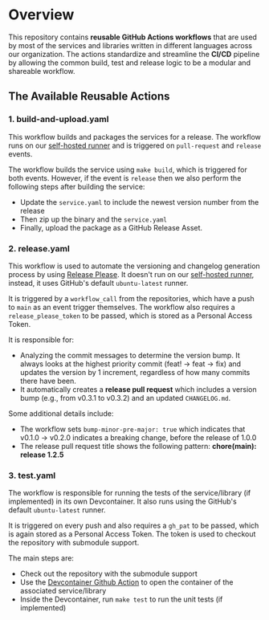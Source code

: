 # Overview

This repository contains **reusable GitHub Actions workflows** that are used by most of the services and libraries written in different languages across our organization. The actions standardize and streamline the **CI/CD** pipeline by allowing the common build, test and release logic to be a modular and shareable workflow.

## The Available Reusable Actions

### 1. build-and-upload.yaml

This workflow builds and packages the services for a release. The workflow runs on our [self-hosted runner](03-debixbuilder.md) and is triggered on `pull-request` and `release` events.

The workflow builds the service using `make build`, which is triggered for both events. However, if the event is `release` then we also perform the following steps after building the service:

- Update the `service.yaml` to include the newest version number from the release
- Then zip up the binary and the `service.yaml`
- Finally, upload the package as a GitHub Release Asset.

### 2. release.yaml

This workflow is used to automate the versioning and changelog generation process by using [Release Please](https://github.com/googleapis/release-please). It doesn't run on our [self-hosted runner](03-debixbuilder.md), instead, it uses GitHub's default `ubuntu-latest` runner.

It is triggered by a `workflow_call` from the repositories, which have a push to `main` as an event trigger themselves. The workflow also requires a `release_please_token` to be passed, which is stored as a Personal Access Token.

It is responsible for:

- Analyzing the commit messages to determine the version bump. It always looks at the highest priority commit (feat! → feat → fix) and updates the version by 1 increment, regardless of how many commits there have been.
- It automatically creates a **release pull request** which includes a version bump (e.g., from v0.3.1 to v0.3.2) and an updated `CHANGELOG.md`.

Some additional details include:

- The workflow sets `bump-minor-pre-major: true` which indicates that v0.1.0 → v0.2.0 indicates a breaking change, before the release of 1.0.0
- The release pull request title shows the following pattern: **chore(main): release 1.2.5**

### 3. test.yaml

The workflow is responsible for running the tests of the service/library (if implemented) in its own Devcontainer. It also runs using the GitHub's default `ubuntu-latest` runner.

It is triggered on every push and also requires a `gh_pat` to be passed, which is again stored as a Personal Access Token. The token is used to checkout the repository with submodule support.

The main steps are:

- Check out the repository with the submodule support
- Use the [Devcontainer Github Action](https://github.com/devcontainers/ci) to open the container of the associated service/library
- Inside the Devcontainer, run `make test` to run the unit tests (if implemented)